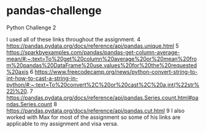 # pandas-challenge
Python Challenge 2

I used all of these links throughout the assignment. 
4
https://pandas.pydata.org/docs/reference/api/pandas.unique.html
5
https://sparkbyexamples.com/pandas/pandas-get-column-average-mean/#:~:text=To%20get%20column%20average%20or%20mean%20from%20pandas%20DataFrame%20use,values%20for%20the%20requested%20axis
6
https://www.freecodecamp.org/news/python-convert-string-to-int-how-to-cast-a-string-in-python/#:~:text=To%20convert%2C%20or%20cast%2C%20a,int(%22str%22)%20.
7
https://pandas.pydata.org/docs/reference/api/pandas.Series.count.html#pandas.Series.count
8
https://pandas.pydata.org/docs/reference/api/pandas.cut.html
9
​I also worked with Max for most of the assignment so some of his links are applicable to my assignment and visa versa. 
